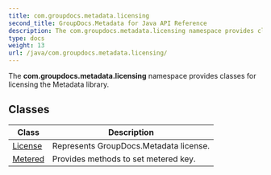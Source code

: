 ```yaml
---
title: com.groupdocs.metadata.licensing
second_title: GroupDocs.Metadata for Java API Reference
description: The com.groupdocs.metadata.licensing namespace provides classes for licensing the Metadata library.
type: docs
weight: 13
url: /java/com.groupdocs.metadata.licensing/
---
```


The **com.groupdocs.metadata.licensing** namespace provides classes for licensing the Metadata library.


## Classes

| Class | Description |
| --- | --- |
| [License](../com.groupdocs.metadata.licensing/license) | Represents GroupDocs.Metadata license. |
| [Metered](../com.groupdocs.metadata.licensing/metered) | Provides methods to set metered key. |
